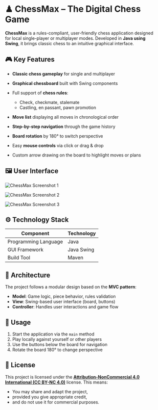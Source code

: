 # ♟ ChessMax – The Digital Chess Game

**ChessMax** is a rules-compliant, user-friendly chess application designed for local single-player or multiplayer modes. Developed in **Java using Swing**, it brings classic chess to an intuitive graphical interface.

## 🎮 Key Features

* **Classic chess gameplay** for single and multiplayer
* **Graphical chessboard** built with Swing components
* Full support of **chess rules**:

  * Check, checkmate, stalemate
  * Castling, en passant, pawn promotion
* **Move list** displaying all moves in chronological order
* **Step-by-step navigation** through the game history
* **Board rotation** by 180° to switch perspective
* Easy **mouse controls** via click or drag & drop
* Custom arrow drawing on the board to highlight moves or plans

## 🖼️ User Interface

![ChessMax Screenshot 1](https://github.com/user-attachments/assets/16936b01-fc5f-4885-9cfc-61eb092322a7)

![ChessMax Screenshot 2](https://github.com/user-attachments/assets/3ecde154-24b5-4a5a-853b-286b87e7f54c)

![ChessMax Screenshot 3](https://github.com/user-attachments/assets/8529ede7-7616-43db-8757-3b4f1d75f1fe)

## ⚙️ Technology Stack

| Component            | Technology |
| -------------------- | ---------- |
| Programming Language | Java       |
| GUI Framework        | Java Swing |
| Build Tool           | Maven      |

## 🧱 Architecture

The project follows a modular design based on the **MVC pattern**:

* **Model**: Game logic, piece behavior, rules validation
* **View**: Swing-based user interface (board, buttons)
* **Controller**: Handles user interactions and game flow

## 🔧 Usage

1. Start the application via the `main` method
2. Play locally against yourself or other players
3. Use the buttons below the board for navigation
4. Rotate the board 180° to change perspective

## 📄 License

This project is licensed under the [**Attribution-NonCommercial 4.0 International (CC BY-NC 4.0)**](https://creativecommons.org/licenses/by-nc/4.0/) license.
This means:

* You may share and adapt the project,
* provided you give appropriate credit,
* and do not use it for commercial purposes.
